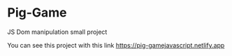 # Pig-Game
JS Dom manipulation small project

You can see this project with this link
https://pig-gamejavascript.netlify.app
